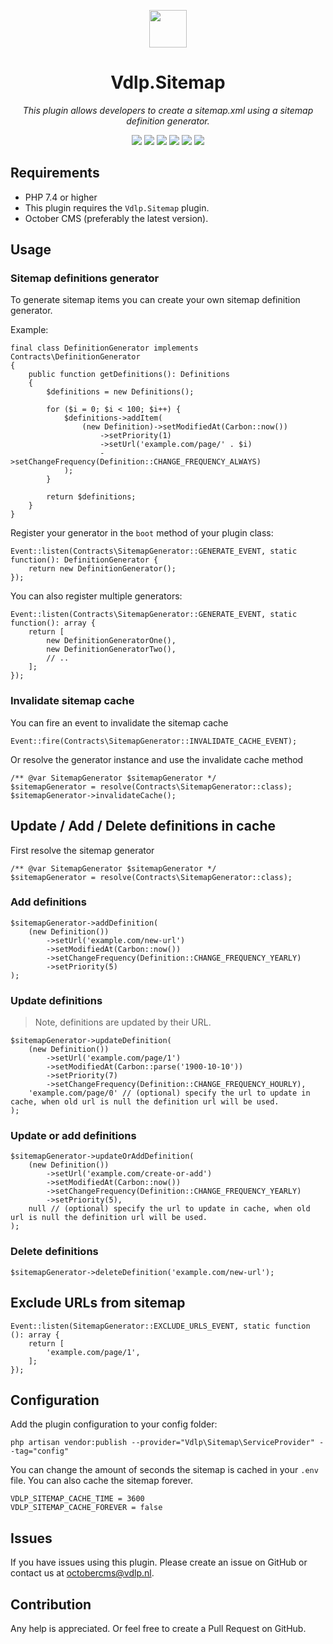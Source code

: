 <p align="center">
	<img height="60px" width="60px" src="https://plugins.vdlp.nl/octobercms/icons/Vdlp.Sitemap.svg">
	<h1 align="center">Vdlp.Sitemap</h1>
</p>

<p align="center">
	<em>This plugin allows developers to create a sitemap.xml using a sitemap definition generator.</em>
</p>

<p align="center">
	<img src="https://badgen.net/packagist/php/vdlp/oc-sitemap-plugin">
	<img src="https://badgen.net/packagist/license/vdlp/oc-sitemap-plugin">
	<img src="https://badgen.net/packagist/v/vdlp/oc-sitemap-plugin/latest">
	<img src="https://badgen.net/badge/cms/October%20CMS">
	<img src="https://badgen.net/badge/type/plugin">
	<img src="https://plugins.vdlp.nl/octobercms/badge/installations.php?plugin=vdlp-sitemap">
</p>

## Requirements

- PHP 7.4 or higher
- This plugin requires the `Vdlp.Sitemap` plugin. 
- October CMS (preferably the latest version).

## Usage

### Sitemap definitions generator

To generate sitemap items you can create your own sitemap definition generator.

Example:

```
final class DefinitionGenerator implements Contracts\DefinitionGenerator
{
    public function getDefinitions(): Definitions
    {
        $definitions = new Definitions();

        for ($i = 0; $i < 100; $i++) {
            $definitions->addItem(
                (new Definition)->setModifiedAt(Carbon::now())
                    ->setPriority(1)
                    ->setUrl('example.com/page/' . $i)
                    ->setChangeFrequency(Definition::CHANGE_FREQUENCY_ALWAYS)
            );
        }

        return $definitions;
    }
}
```

Register your generator in the `boot` method of your plugin class:

```
Event::listen(Contracts\SitemapGenerator::GENERATE_EVENT, static function(): DefinitionGenerator {
    return new DefinitionGenerator();
});
```

You can also register multiple generators:

```
Event::listen(Contracts\SitemapGenerator::GENERATE_EVENT, static function(): array {
    return [
        new DefinitionGeneratorOne(), 
        new DefinitionGeneratorTwo(),
        // ..
    ];
});
```

### Invalidate sitemap cache

You can fire an event to invalidate the sitemap cache

```
Event::fire(Contracts\SitemapGenerator::INVALIDATE_CACHE_EVENT);
```

Or resolve the generator instance and use the invalidate cache method

```
/** @var SitemapGenerator $sitemapGenerator */
$sitemapGenerator = resolve(Contracts\SitemapGenerator::class);
$sitemapGenerator->invalidateCache();
```

## Update / Add / Delete definitions in cache

First resolve the sitemap generator

```
/** @var SitemapGenerator $sitemapGenerator */
$sitemapGenerator = resolve(Contracts\SitemapGenerator::class);
```

### Add definitions

```
$sitemapGenerator->addDefinition(
    (new Definition())
        ->setUrl('example.com/new-url')
        ->setModifiedAt(Carbon::now())
        ->setChangeFrequency(Definition::CHANGE_FREQUENCY_YEARLY)
        ->setPriority(5)
);
```

### Update definitions

> Note, definitions are updated by their URL.

```
$sitemapGenerator->updateDefinition(
    (new Definition())
        ->setUrl('example.com/page/1')
        ->setModifiedAt(Carbon::parse('1900-10-10'))
        ->setPriority(7)
        ->setChangeFrequency(Definition::CHANGE_FREQUENCY_HOURLY),
    'example.com/page/0' // (optional) specify the url to update in cache, when old url is null the definition url will be used.
);
```

### Update or add definitions

```
$sitemapGenerator->updateOrAddDefinition(
    (new Definition())
        ->setUrl('example.com/create-or-add')
        ->setModifiedAt(Carbon::now())
        ->setChangeFrequency(Definition::CHANGE_FREQUENCY_YEARLY)
        ->setPriority(5),
    null // (optional) specify the url to update in cache, when old url is null the definition url will be used.
);
```

### Delete definitions

```
$sitemapGenerator->deleteDefinition('example.com/new-url');
```

## Exclude URLs from sitemap

```
Event::listen(SitemapGenerator::EXCLUDE_URLS_EVENT, static function (): array {
    return [
        'example.com/page/1',
    ];
});
```

## Configuration

Add the plugin configuration to your config folder:

```
php artisan vendor:publish --provider="Vdlp\Sitemap\ServiceProvider" --tag="config"
```

You can change the amount of seconds the sitemap is cached in your `.env` file.
You can also cache the sitemap forever.

 ```
VDLP_SITEMAP_CACHE_TIME = 3600
VDLP_SITEMAP_CACHE_FOREVER = false
```

## Issues

If you have issues using this plugin. Please create an issue on GitHub or contact us at [octobercms@vdlp.nl]().

## Contribution

Any help is appreciated. Or feel free to create a Pull Request on GitHub.
